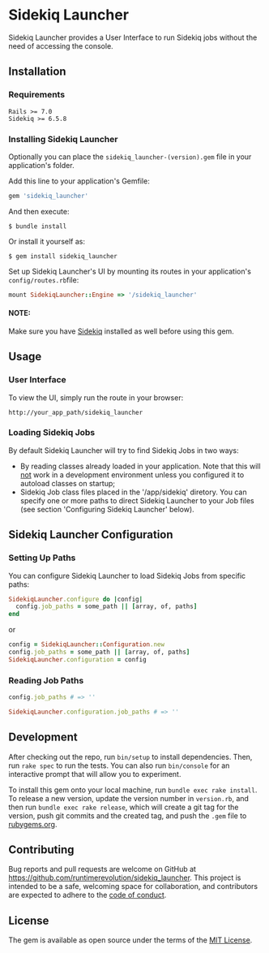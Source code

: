 # Sidekiq Launcher

Sidekiq Launcher provides a User Interface to run Sidekiq jobs without the need of accessing the console.

## Installation

### Requirements
```
Rails >= 7.0
Sidekiq >= 6.5.8
```


### Installing Sidekiq Launcher
Optionally you can place the `sidekiq_launcher-(version).gem` file in your application's folder.

Add this line to your application's Gemfile:

```ruby
gem 'sidekiq_launcher'
```

And then execute:

    $ bundle install

Or install it yourself as:

    $ gem install sidekiq_launcher

Set up Sidekiq Launcher's UI by mounting its routes in your application's ```config/routes.rb```file:
```ruby
mount SidekiqLauncher::Engine => '/sidekiq_launcher'
```

#### NOTE:
Make sure you have [Sidekiq](https://github.com/mperham/sidekiq) installed as well before using this gem.


## Usage

### User Interface
To view the UI, simply run the route in your browser:
```
http://your_app_path/sidekiq_launcher
```


### Loading Sidekiq Jobs
By default Sidekiq Launcher will try to find Sidekiq Jobs in two ways:
- By reading classes already loaded in your application. Note that this will <u>not</u> work in a development environment unless you configured it to autoload classes on startup;
- Sidekiq Job class files placed in the '/app/sidekiq' diretory. You can specify one or more paths to direct Sidekiq Launcher to your Job files (see section 'Configuring Sidekiq Launcher' below).


## Sidekiq Launcher Configuration

### Setting Up Paths
You can configure Sidekiq Launcher to load Sidekiq Jobs from specific paths:
```ruby
SidekiqLauncher.configure do |config|
  config.job_paths = some_path || [array, of, paths]
end
```

or

```ruby
config = SidekiqLauncher::Configuration.new
config.job_paths = some_path || [array, of, paths]
SidekiqLauncher.configuration = config
```


### Reading Job Paths
```ruby
config.job_paths # => ''

SidekiqLauncher.configuration.job_paths # => ''
```


## Development

After checking out the repo, run `bin/setup` to install dependencies. Then, run `rake spec` to run the tests. You can also run `bin/console` for an interactive prompt that will allow you to experiment.

To install this gem onto your local machine, run `bundle exec rake install`. To release a new version, update the version number in `version.rb`, and then run `bundle exec rake release`, which will create a git tag for the version, push git commits and the created tag, and push the `.gem` file to [rubygems.org](https://rubygems.org).


## Contributing

Bug reports and pull requests are welcome on GitHub at https://github.com/runtimerevolution/sidekiq_launcher. This project is intended to be a safe, welcoming space for collaboration, and contributors are expected to adhere to the [code of conduct](https://github.com/runtimerevolution/sidekiq_launcher/blob/master/CODE_OF_CONDUCT.md).


## License

The gem is available as open source under the terms of the [MIT License](https://opensource.org/licenses/MIT).